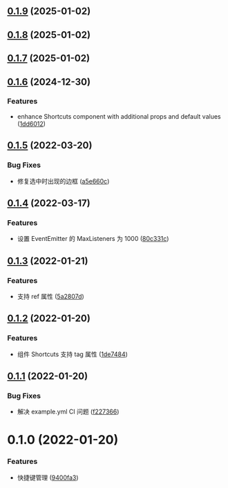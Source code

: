 ## [0.1.9](https://github.com/limaofeng/asany-shortcuts/compare/v0.1.8...v0.1.9) (2025-01-02)



## [0.1.8](https://github.com/limaofeng/asany-shortcuts/compare/v0.1.7...v0.1.8) (2025-01-02)



## [0.1.7](https://github.com/limaofeng/asany-shortcuts/compare/v0.1.6...v0.1.7) (2025-01-02)



## [0.1.6](https://github.com/limaofeng/asany-shortcuts/compare/v0.1.5...v0.1.6) (2024-12-30)


### Features

* enhance Shortcuts component with additional props and default values ([1dd6012](https://github.com/limaofeng/asany-shortcuts/commit/1dd60124ab2484cbdb569a09503c7b5db664a43e))



## [0.1.5](https://github.com/limaofeng/asany-shortcuts/compare/v0.1.4...v0.1.5) (2022-03-20)


### Bug Fixes

* 修复选中时出现的边框 ([a5e660c](https://github.com/limaofeng/asany-shortcuts/commit/a5e660cb65021f521f4eda96c131fd5933265a37))



## [0.1.4](https://github.com/limaofeng/asany-shortcuts/compare/v0.1.3...v0.1.4) (2022-03-17)


### Features

* 设置 EventEmitter 的 MaxListeners 为 1000 ([80c331c](https://github.com/limaofeng/asany-shortcuts/commit/80c331c851ce22727a4b1e6caf1ee30b4b035264))



## [0.1.3](https://github.com/limaofeng/asany-shortcuts/compare/v0.1.2...v0.1.3) (2022-01-21)


### Features

* 支持 ref 属性 ([5a2807d](https://github.com/limaofeng/asany-shortcuts/commit/5a2807d4ced2014b82cd0b468272383f6467e2c6))



## [0.1.2](https://github.com/limaofeng/asany-shortcuts/compare/v0.1.1...v0.1.2) (2022-01-20)


### Features

* 组件 Shortcuts 支持 tag 属性 ([1de7484](https://github.com/limaofeng/asany-shortcuts/commit/1de748474e0bf9a9cba0eb496b1bc3d2afc867fe))



## [0.1.1](https://github.com/limaofeng/asany-shortcuts/compare/v0.1.0...v0.1.1) (2022-01-20)


### Bug Fixes

* 解决 example.yml CI 问题 ([f227366](https://github.com/limaofeng/asany-shortcuts/commit/f227366867507e5396acd933889b2a76c1727324))



# 0.1.0 (2022-01-20)


### Features

* 快捷键管理 ([9400fa3](https://github.com/limaofeng/asany-shortcuts/commit/9400fa3c0ddab462101ab5613dacc5c7cd127b50))




